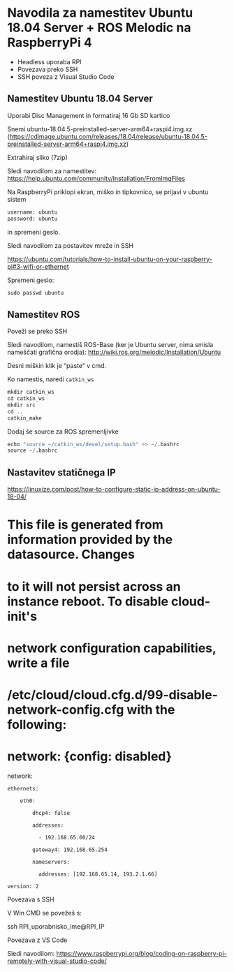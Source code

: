 # Navodila za namestitev Ubuntu 18.04 Server + ROS Melodic na RaspberryPi 4 

- Headless uporaba RPI 
- Povezava preko SSH 
- SSH poveza z Visual Studio Code 

 

## Namestitev Ubuntu 18.04 Server 

Uporabi Disc Management in formatiraj 16 Gb SD kartico 

Snemi ubuntu-18.04.5-preinstalled-server-arm64+raspi4.img.xz (https://cdimage.ubuntu.com/releases/18.04/release/ubuntu-18.04.5-preinstalled-server-arm64+raspi4.img.xz)

Extrahiraj sliko (7zip) 

Sledi navodilom za namestitev: https://help.ubuntu.com/community/Installation/FromImgFiles 

Na RaspberryPi priklopi ekran, miško in tipkovnico, se prijavi v ubuntu sistem

```python
username: ubuntu
password: ubuntu
```
in spremeni geslo.

Sledi navodilom za postavitev mreže in SSH 

https://ubuntu.com/tutorials/how-to-install-ubuntu-on-your-raspberry-pi#3-wifi-or-ethernet 


Spremeni geslo: 

```python linenums="1"
sudo passwd ubuntu 

```

## Namestitev ROS 

Poveži se preko SSH 

Sledi navodilom, namestiš ROS-Base (ker je Ubuntu server, nima smisla nameščati grafična orodja): http://wiki.ros.org/melodic/Installation/Ubuntu 

Desni miškin klik je “paste” v cmd. 

Ko namestis, naredi `catkin_ws` 

```python linenums="1"
mkdir catkin_ws 
cd catkin_ws 
mkdir src 
cd .. 
catkin_make 
```

Dodaj še source za ROS spremenljivke 

```python linenums="1"
echo "source ~/catkin_ws/devel/setup.bash" >> ~/.bashrc 
source ~/.bashrc 
```

## Nastavitev statičnega IP 

https://linuxize.com/post/how-to-configure-static-ip-address-on-ubuntu-18-04/ 

# This file is generated from information provided by the datasource.  Changes 

# to it will not persist across an instance reboot.  To disable cloud-init's 

# network configuration capabilities, write a file 

# /etc/cloud/cloud.cfg.d/99-disable-network-config.cfg with the following: 

# network: {config: disabled} 

network: 

    ethernets: 

        eth0: 

            dhcp4: false 

            addresses: 

              - 192.168.65.60/24 

            gateway4: 192.168.65.254 

            nameservers: 

              addresses: [192.168.65.14, 193.2.1.66] 

    version: 2 

 

Povezava s SSH 

V Win CMD se povežeš s:  

ssh RPI_uporabnisko_ime@RPI_IP 

 

Povezava z VS Code 

Sledi navodilom: https://www.raspberrypi.org/blog/coding-on-raspberry-pi-remotely-with-visual-studio-code/ 

